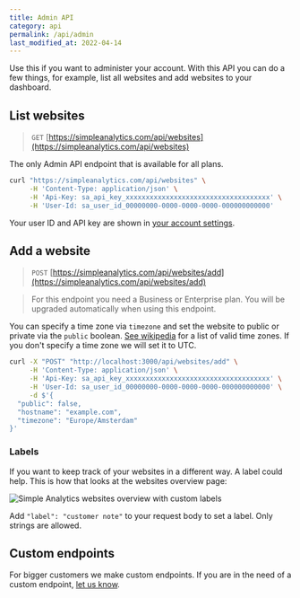 ```yaml
---
title: Admin API
category: api
permalink: /api/admin
last_modified_at: 2022-04-14
---
```


Use this if you want to administer your account. With this API you can do a few things, for example, list all websites and add websites to your dashboard.

## List websites

> `GET` [https://simpleanalytics.com/api/websites](https://simpleanalytics.com/api/websites)

The only Admin API endpoint that is available for all plans.

```bash
curl "https://simpleanalytics.com/api/websites" \
     -H 'Content-Type: application/json' \
     -H 'Api-Key: sa_api_key_xxxxxxxxxxxxxxxxxxxxxxxxxxxxxxxxxxxx' \
     -H 'User-Id: sa_user_id_00000000-0000-0000-0000-000000000000'
```

Your user ID and API key are shown in [your account settings](https://simpleanalytics.com/account).

## Add a website

> `POST` [https://simpleanalytics.com/api/websites/add](https://simpleanalytics.com/api/websites/add)

<blockquote class="red">
  <p>For this endpoint you need a Business or Enterprise plan. You will be upgraded automatically when using this endpoint.</p>
</blockquote>

You can specify a time zone via `timezone` and set the website to public or private via the `public` boolean. [See wikipedia](https://en.wikipedia.org/wiki/List_of_tz_database_time_zones) for a list of valid time zones. If you don't specify a time zone we will set it to UTC.

```bash
curl -X "POST" "http://localhost:3000/api/websites/add" \
     -H 'Content-Type: application/json' \
     -H 'Api-Key: sa_api_key_xxxxxxxxxxxxxxxxxxxxxxxxxxxxxxxxxxxx' \
     -H 'User-Id: sa_user_id_00000000-0000-0000-0000-000000000000' \
     -d $'{
  "public": false,
  "hostname": "example.com",
  "timezone": "Europe/Amsterdam"
}'
```

### Labels

If you want to keep track of your websites in a different way. A label could help. This is how that looks at the websites overview page:

<img loading="lazy" src="https://assets.simpleanalytics.com/docs/dashboard/labels-in-website-overview.png" alt="Simple Analytics websites overview with custom labels" class="border">

Add `"label": "customer note"` to your request body to set a label. Only strings are allowed.

## Custom endpoints

For bigger customers we make custom endpoints. If you are in the need of a custom endpoint, [let us know](https://simpleanalytics.com/contact).
